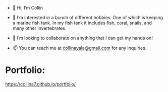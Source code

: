 - 👋 Hi, I’m Collin

- 👀 I’m interested in a bunch of different hobbies. One of which is keeping a marine fish tank. In my fish tank it includes fish, coral, snails, and many other invertebrates. 
 
- 💞️ I’m looking to collaborate on anything that I can get my hands on!
 
- 📫 You can reach me at collinayala@gmail.com for any inquiries.

# Portfolio:
https://collina7.github.io/portfolio/

<!---
CollinA7/CollinA7 is a ✨ special ✨ repository because its `README.md` (this file) appears on your GitHub profile.
You can click the Preview link to take a look at your changes.
--->
